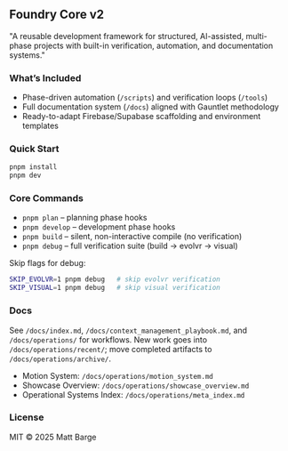## Foundry Core v2

"A reusable development framework for structured, AI-assisted, multi-phase projects with built-in verification, automation, and documentation systems."

### What’s Included
- Phase-driven automation (`/scripts`) and verification loops (`/tools`)
- Full documentation system (`/docs`) aligned with Gauntlet methodology
- Ready-to-adapt Firebase/Supabase scaffolding and environment templates

### Quick Start
```bash
pnpm install
pnpm dev
```

### Core Commands
- `pnpm plan` – planning phase hooks
- `pnpm develop` – development phase hooks
- `pnpm build` – silent, non-interactive compile (no verification)
- `pnpm debug` – full verification suite (build → evolvr → visual)

Skip flags for debug:
```bash
SKIP_EVOLVR=1 pnpm debug   # skip evolvr verification
SKIP_VISUAL=1 pnpm debug   # skip visual verification
```

### Docs
See `/docs/index.md`, `/docs/context_management_playbook.md`, and `/docs/operations/` for workflows. New work goes into `/docs/operations/recent/`; move completed artifacts to `/docs/operations/archive/`.

- Motion System: `/docs/operations/motion_system.md`
- Showcase Overview: `/docs/operations/showcase_overview.md`
- Operational Systems Index: `/docs/operations/meta_index.md`

### License
MIT © 2025 Matt Barge
